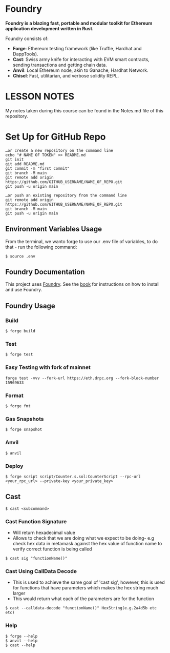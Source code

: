 # Foundry

**Foundry is a blazing fast, portable and modular toolkit for Ethereum application development written in Rust.**

Foundry consists of:

-   **Forge**: Ethereum testing framework (like Truffle, Hardhat and DappTools).
-   **Cast**: Swiss army knife for interacting with EVM smart contracts, sending transactions and getting chain data.
-   **Anvil**: Local Ethereum node, akin to Ganache, Hardhat Network.
-   **Chisel**: Fast, utilitarian, and verbose solidity REPL.

  
# LESSON NOTES

My notes taken during this course can be found in the Notes.md file of this repository.

# Set Up for GitHub Repo
```
…or create a new repository on the command line
echo "# NAME OF TOKEN" >> README.md
git init
git add README.md
git commit -m "first commit"
git branch -M main
git remote add origin https://github.com/GITHUB_USERNAME/NAME_OF_REPO.git
git push -u origin main
```
```
…or push an existing repository from the command line
git remote add origin https://github.com/GITHUB_USERNAME/NAME_OF_REPO.git
git branch -M main
git push -u origin main
```


## Environment Variables Usage

From the terminal, we wanto forge to use our .env file of variables, to do that - run the following command:
```shell
$ source .env
```

## Foundry Documentation

This project uses [Foundry](https://getfoundry.sh). See the [book](https://book.getfoundry.sh/getting-started/installation.html) for instructions on how to install and use Foundry.

## Foundry Usage

### Build

```shell
$ forge build
```

### Test

```shell
$ forge test
```

### Easy Testing with fork of mainnet

```shell
forge test -vvv --fork-url https://eth.drpc.org --fork-block-number 15969633
```

### Format

```shell
$ forge fmt
```

### Gas Snapshots

```shell
$ forge snapshot
```

### Anvil

```shell
$ anvil
```

### Deploy

```shell
$ forge script script/Counter.s.sol:CounterScript --rpc-url <your_rpc_url> --private-key <your_private_key>
```

## Cast

```shell
$ cast <subcommand>
```

### Cast Function Signature

- Will return hexadecimal value
- Allows to check that we are doing what we expect to be doing- e.g check hex data in metamask against the hex value of function name to verify correct function is being called

```shell
$ cast sig "functionName()"
```

### Cast Using CallData Decode

- This is used to achieve the same goal of 'cast sig', however, this is used for functions that have parameters which makes the hex string much larger
- This would return what each of the parameters are for the function

```shell
$ cast --calldata-decode "functionName()" HexString(e.g.2a4d5b etc etc)
```


### Help

```shell
$ forge --help
$ anvil --help
$ cast --help
```

